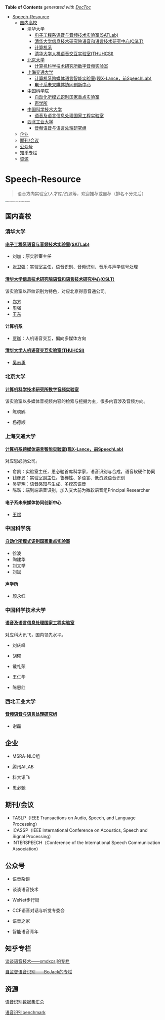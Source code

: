 <!-- START doctoc generated TOC please keep comment here to allow auto update -->
<!-- DON'T EDIT THIS SECTION, INSTEAD RE-RUN doctoc TO UPDATE -->
**Table of Contents**  *generated with [DocToc](https://github.com/thlorenz/doctoc)*

- [Speech-Resource](#speech-resource)
  - [国内高校](#%E5%9B%BD%E5%86%85%E9%AB%98%E6%A0%A1)
    - [清华大学](#%E6%B8%85%E5%8D%8E%E5%A4%A7%E5%AD%A6)
      - [电子工程系语音与音频技术实验室(SATLab)](#%E7%94%B5%E5%AD%90%E5%B7%A5%E7%A8%8B%E7%B3%BB%E8%AF%AD%E9%9F%B3%E4%B8%8E%E9%9F%B3%E9%A2%91%E6%8A%80%E6%9C%AF%E5%AE%9E%E9%AA%8C%E5%AE%A4satlab)
      - [清华大学信息技术研究院语音和语言技术研究中心(CSLT)](#%E6%B8%85%E5%8D%8E%E5%A4%A7%E5%AD%A6%E4%BF%A1%E6%81%AF%E6%8A%80%E6%9C%AF%E7%A0%94%E7%A9%B6%E9%99%A2%E8%AF%AD%E9%9F%B3%E5%92%8C%E8%AF%AD%E8%A8%80%E6%8A%80%E6%9C%AF%E7%A0%94%E7%A9%B6%E4%B8%AD%E5%BF%83cslt)
      - [计算机系](#%E8%AE%A1%E7%AE%97%E6%9C%BA%E7%B3%BB)
      - [清华大学人机语音交互实验室(THUHCSI)](#%E6%B8%85%E5%8D%8E%E5%A4%A7%E5%AD%A6%E4%BA%BA%E6%9C%BA%E8%AF%AD%E9%9F%B3%E4%BA%A4%E4%BA%92%E5%AE%9E%E9%AA%8C%E5%AE%A4thuhcsi)
    - [北京大学](#%E5%8C%97%E4%BA%AC%E5%A4%A7%E5%AD%A6)
      - [计算机科学技术研究所数字音频实验室](#%E8%AE%A1%E7%AE%97%E6%9C%BA%E7%A7%91%E5%AD%A6%E6%8A%80%E6%9C%AF%E7%A0%94%E7%A9%B6%E6%89%80%E6%95%B0%E5%AD%97%E9%9F%B3%E9%A2%91%E5%AE%9E%E9%AA%8C%E5%AE%A4)
    - [上海交通大学](#%E4%B8%8A%E6%B5%B7%E4%BA%A4%E9%80%9A%E5%A4%A7%E5%AD%A6)
      - [计算机系跨媒体语言智能实验室(现X-Lance，前SpeechLab)](#%E8%AE%A1%E7%AE%97%E6%9C%BA%E7%B3%BB%E8%B7%A8%E5%AA%92%E4%BD%93%E8%AF%AD%E8%A8%80%E6%99%BA%E8%83%BD%E5%AE%9E%E9%AA%8C%E5%AE%A4%E7%8E%B0x-lance%E5%89%8Dspeechlab)
      - [电子系未来媒体协同创新中心](#%E7%94%B5%E5%AD%90%E7%B3%BB%E6%9C%AA%E6%9D%A5%E5%AA%92%E4%BD%93%E5%8D%8F%E5%90%8C%E5%88%9B%E6%96%B0%E4%B8%AD%E5%BF%83)
    - [中国科学院](#%E4%B8%AD%E5%9B%BD%E7%A7%91%E5%AD%A6%E9%99%A2)
      - [自动化所模式识别国家重点实验室](#%E8%87%AA%E5%8A%A8%E5%8C%96%E6%89%80%E6%A8%A1%E5%BC%8F%E8%AF%86%E5%88%AB%E5%9B%BD%E5%AE%B6%E9%87%8D%E7%82%B9%E5%AE%9E%E9%AA%8C%E5%AE%A4)
      - [声学所](#%E5%A3%B0%E5%AD%A6%E6%89%80)
    - [中国科学技术大学](#%E4%B8%AD%E5%9B%BD%E7%A7%91%E5%AD%A6%E6%8A%80%E6%9C%AF%E5%A4%A7%E5%AD%A6)
      - [语音及语言信息处理国家工程实验室](#%E8%AF%AD%E9%9F%B3%E5%8F%8A%E8%AF%AD%E8%A8%80%E4%BF%A1%E6%81%AF%E5%A4%84%E7%90%86%E5%9B%BD%E5%AE%B6%E5%B7%A5%E7%A8%8B%E5%AE%9E%E9%AA%8C%E5%AE%A4)
    - [西北工业大学](#%E8%A5%BF%E5%8C%97%E5%B7%A5%E4%B8%9A%E5%A4%A7%E5%AD%A6)
      - [音频语音与语言处理研究组](#%E9%9F%B3%E9%A2%91%E8%AF%AD%E9%9F%B3%E4%B8%8E%E8%AF%AD%E8%A8%80%E5%A4%84%E7%90%86%E7%A0%94%E7%A9%B6%E7%BB%84)
  - [企业](#%E4%BC%81%E4%B8%9A)
  - [期刊/会议](#%E6%9C%9F%E5%88%8A%E4%BC%9A%E8%AE%AE)
  - [公众号](#%E5%85%AC%E4%BC%97%E5%8F%B7)
  - [知乎专栏](#%E7%9F%A5%E4%B9%8E%E4%B8%93%E6%A0%8F)
  - [资源](#%E8%B5%84%E6%BA%90)

<!-- END doctoc generated TOC please keep comment here to allow auto update -->

# Speech-Resource

> 语音方向实验室/人才库/资源等，欢迎推荐或自荐（排名不分先后）

<img src="https://githubpage.oss-cn-qingdao.aliyuncs.com/mypic998FCD2F-BC09-49F7-9D7A-2B9F35A9F57D.jpeg" alt="998FCD2F-BC09-49F7-9D7A-2B9F35A9F57D" style="zoom: 25%;" />

## 国内高校

### 清华大学

#### [电子工程系语音与音频技术实验室(SATLab)](http://web.ee.tsinghua.edu.cn/satlab)

- 刘加：原实验室主任

- [张卫强](http://web.ee.tsinghua.edu.cn/wqzhang)：实验室主任，语音识别、音频识别、音乐与声学信号处理

#### [清华大学信息技术研究院语音和语言技术研究中心(CSLT)](http://cslt.riit.tsinghua.edu.cn/index.php)

该实验室以声纹识别为特色，对应北京得意音通公司。

- [郑方](http://cslt.riit.tsinghua.edu.cn/~fzheng/index.htm)
- [周强](http://cslt.riit.tsinghua.edu.cn/~qzhou/eng/index.htm)
- [王东](http://wangd.cslt.org/)

#### 计算机系

- [贾珈](http://hcsi.cs.tsinghua.edu.cn/jiajia)：人机语音交互，偏向多媒体方向

#### [清华大学人机语音交互实验室(THUHCSI)](https://thuhcsi.github.io/)

- [吴志勇](https://www.sigs.tsinghua.edu.cn/zywu/main.htm)



### 北京大学

#### [计算机科学技术研究所数字音频实验室](https://www.icst.pku.edu.cn/audioLab/index.htm)

该实验室以多媒体音视频内容的检索与挖掘为主，很多内容涉及音频方向。

- 陈晓鸥

- 杨德顺



### 上海交通大学

#### [计算机系跨媒体语言智能实验室(现X-Lance，前SpeechLab)](https://x-lance.sjtu.edu.cn/)

对应思必驰公司。

- 俞凯：实验室主任，思必驰首席科学家，语音识别与合成，语音软硬件协同
- 钱彦旻：实验室副主任，鲁棒性、多语言、低资源语音识别
- 吴梦玥：语音感知与生成、多模态语音
- 陈谐：端到端语音识别，加入交大前为微软语音组Principal Researcher

#### 电子系未来媒体协同创新中心

- [王煜](http://mi.eng.cam.ac.uk/~yw396/)



### 中国科学院

#### [自动化所模式识别国家重点实验室](http://www.ia.cas.cn/)

- 徐波
- 陶建华
- 刘文举
- 刘斌

#### 声学所

- 颜永红



### 中国科学技术大学

#### [语音及语言信息处理国家工程实验室](http://nelslip.ustc.edu.cn/)

对应科大讯飞，国内领先水平。

- 刘庆峰

- 胡郁

- 戴礼荣
- 王仁华

- 陈恩红



### 西北工业大学

#### [音频语音与语言处理研究组](http://www.npu-aslp.org/)

- 谢磊



## 企业

- MSRA-NLC组


- 腾讯AILAB


- 科大讯飞


- 思必驰




## 期刊/会议

- TASLP（IEEE Transactions on Audio, Speech, and Language Processing）
- ICASSP（IEEE International Conference on Acoustics, Speech and Signal Processing）
- INTERSPEECH（Conference of the International Speech Communication Association）



## 公众号

- 语音杂谈
- 谈谈语音技术
- WeNet步行街
- CCF语音对话与听觉专委会

- 语音之家
- 智能语音青年



## 知乎专栏

[谈谈语音技术——xmdxcsj的专栏](https://www.zhihu.com/column/c_1409104824050446336)

[自监督语音识别——BoJack的专栏](https://www.zhihu.com/column/c_1446609615102832640)



## 资源

[语音识别数据集汇总](https://github.com/double22a/speech_dataset)

[语音识别benchmark](https://github.com/SpeechColab/Leaderboard)

